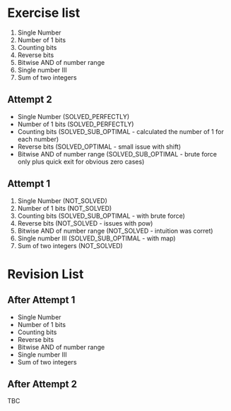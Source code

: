 # Exercise list
1. Single Number
2. Number of 1 bits
3. Counting bits
4. Reverse bits
5. Bitwise AND of number range
6. Single number III
7. Sum of two integers

## Attempt 2
* Single Number (SOLVED_PERFECTLY)
* Number of 1 bits (SOLVED_PERFECTLY)
* Counting bits (SOLVED_SUB_OPTIMAL - calculated the number of 1 for each number)
* Reverse bits (SOLVED_OPTIMAL - small issue with shift)
* Bitwise AND of number range (SOLVED_SUB_OPTIMAL - brute force only plus quick exit for obvious zero cases)

## Attempt 1
1. Single Number (NOT_SOLVED)
2. Number of 1 bits (NOT_SOLVED)
3. Counting bits (SOLVED_SUB_OPTIMAL - with brute force)
4. Reverse bits (NOT_SOLVED - issues with pow)
5. Bitwise AND of number range (NOT_SOLVED - intuition was corret)
6. Single number III (SOLVED_SUB_OPTIMAL - with map)
7. Sum of two integers (NOT_SOLVED)


# Revision List
## After Attempt 1
* Single Number
* Number of 1 bits
* Counting bits
* Reverse bits 
* Bitwise AND of number range
* Single number III 
* Sum of two integers

## After Attempt 2
TBC

